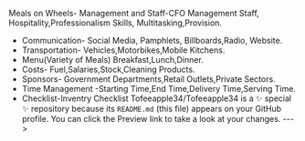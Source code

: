Meals on Wheels- Management and Staff-CFO Management Staff, Hospitality,Professionalism Skills, Multitasking,Provision.

- Communication- Social Media, Pamphlets, Billboards,Radio, Website.
- Transportation- Vehicles,Motorbikes,Mobile Kitchens.
- Menu(Variety of Meals) Breakfast,Lunch,Dinner.
- Costs- Fuel,Salaries,Stock,Cleaning Products.
- Sponsors- Government Departments,Retail Outlets,Private Sectors.
- Time Management -Starting Time,End Time,Delivery Time,Serving Time.
- Checklist-Inventry Checklist
Tofeeapple34/Tofeeapple34 is a ✨ special ✨ repository because its `README.md` (this file) appears on your GitHub profile.
You can click the Preview link to take a look at your changes.
--->
